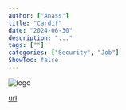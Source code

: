 ```yaml
---
author: ["Anass"]
title: "Cardif"
date: "2024-06-30"
description: "..."
tags: [""]
categories: ["Security", "Job"]
ShowToc: false
---
```


![logo](images/CardifLogo.webp)

[url](https://www.bnpparibascardif.com/)

